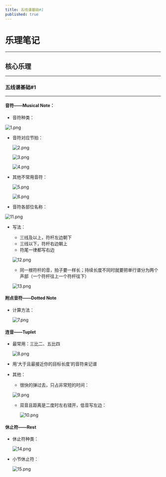 ```yaml
---
title: 五线谱基础#1
published: true
---
```

# 乐理笔记

***

## 核心乐理

***

### 五线谱基础#1

***

#### 音符——Musical Note：

* 音符种类：

  

![1.png](https://i.loli.net/2020/02/15/v23fUDSGOwsXkm1.png)

* 音符对应节拍：

  ![2.png](https://i.loli.net/2020/02/15/enAfO6suCZ4TbiR.png)

  ![3.png](https://i.loli.net/2020/02/15/LqeD2wtOdUyEjcT.png)

  ![4.png](https://i.loli.net/2020/02/15/JbdUYDrVpqP9RX5.png)

* 其他不常用音符：

  ![5.png](https://i.loli.net/2020/02/15/W8tHPTr4SQUJDvA.png)

  ![6.png](https://i.loli.net/2020/02/15/PQX2YsfZ7Dz8UCe.png)

* 音符各部位名称：

![11.png](https://i.loli.net/2020/02/15/JZDNHuyFoLVnzlf.png)

* 写法：

  * 三线及以上，符杆左边朝下
  * 三线以下，符杆右边朝上
  * 符尾一律都写右边

  ![12.png](https://i.loli.net/2020/02/15/5kBJdAq1miaZOHo.png)

  * 同一根符杆的音，拍子要一样长；持续长度不同时就要把单行谱分为两个声部（一个符杆往上一个符杆往下）

  ![13.png](https://i.loli.net/2020/02/15/DLnPsYpdfewhOtl.png)

#### 附点音符——Dotted Note

* 计算方法：

  ![7.png](https://i.loli.net/2020/02/15/p3NSnyQRk7ugchs.png)

#### 连音——Tuplet

* 最常用：三比二、五比四

  ![8.png](https://i.loli.net/2020/02/15/ucMhaQNk1A7Kmwx.png)

* 用‘大于且最接近你的目标长度’的音符来记谱

* 其他：

  * 很快的弹过去，只占非常短的时间：

  ![9.png](https://i.loli.net/2020/02/15/Dm3WQPKhBoNZjkq.png)

  * 双音且距离是二度时左右错开，低音写左边：

    ![10.png](https://i.loli.net/2020/02/15/Wl5Paw1jtDCJepr.png)

#### 休止符——Rest

* 休止符种类：

  ![14.png](https://i.loli.net/2020/02/15/7UGKHmrQeZhtCpa.png)

* 小节休止符：

  ![15.png](https://i.loli.net/2020/02/15/lqjCse8xN2E6Lzu.png)
